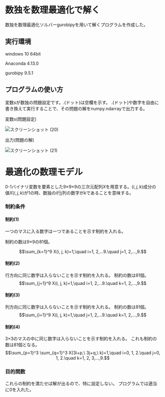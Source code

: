 # 数独を数理最適化で解く
数独を数理最適化ソルバーgurobipyを用いて解くプログラムを作成した。

## 実行環境
windows 10 64bit

Anaconda 4.13.0

gurobipy 9.5.1

## プログラムの使い方
変数sが数独の問題設定です。.(ドット)は空欄を示す。
.(ドット)や数字を自由に書き換えて実行することで、その問題の解をnumpy.ndarrayで出力する。

変数s(問題設定)

![スクリーンショット (20)](https://user-images.githubusercontent.com/108399244/176651104-b50c96be-b961-4279-aec9-89d8e27dbca4.png)

出力(問題の解)

![スクリーンショット (21)](https://user-images.githubusercontent.com/108399244/176651580-d5258da3-4cb2-463b-8f73-86123d3a77dd.png)

# 最適化の数理モデル
0-1バイナリ変数を要素とした9×9×9の三次元配列$X$を用意する。${(i, j, k)}$成分の値${X(i, j, k)}$が1の時、数独の$i$行$j$列の数字が$k$であることを意味する。

### 制約条件
#### 制約(1)
一つのマスに入る数字は一つであることを示す制約を入れる。

制約の数は9×9の81個。

$$\sum_{k=1}^9 X(i, j, k)=1,\quad i=1, 2,...9.\quad j=1, 2,...,9.$$

#### 制約(2)
行方向に同じ数字は入らないことを示す制約を入れる。
制約の数は81個。
$$\sum_{j=1}^9 X(i, j, k)=1,\quad i=1, 2,...9.\quad k=1, 2,...,9.$$

#### 制約(3)
列方向に同じ数字は入らないことを示す制約を入れる。
制約の数は81個。
$$\sum_{i=1}^9 X(i, j, k)=1,\quad j=1, 2,...9.\quad k=1, 2,...,9.$$

#### 制約(4)
3×3のマスの中に同じ数字は入らないことを示す制約を入れる。
これも制約の数は81個となる。
$$\sum_{p=1}^3 \sum_{q=1}^3 X(3i+p,\ 3j+q,\ k)=1,\quad i=0, 1, 2.\quad j=0, 1, 2.\quad k=1, 2, 3,...,9.$$

### 目的関数
これらの制約を満たせば解が出るので、特に設定しない。
プログラムでは適当に0を入れた。
